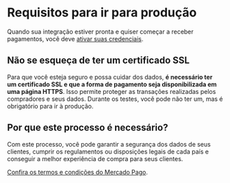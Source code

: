# Requisitos para ir para produção

Quando sua integração estiver pronta e quiser começar a receber pagamentos, você deve [ativar suas credenciais]([FAKER][CREDENTIALS][URL]).

## Não se esqueça de ter um certificado SSL

Para que você esteja seguro e possa cuidar dos dados, **é necessário ter um certificado SSL e que a forma de pagamento seja disponibilizada em uma página HTTPS**. Isso permite proteger as transações realizadas pelos compradores e seus dados.
Durante os testes, você pode não ter um, mas é obrigatório para ir à produção.

## Por que este processo é necessário?

Com este processo, você pode garantir a segurança dos dados de seus clientes, cumprir os regulamentos ou disposições legais de cada país e conseguir a melhor experiência de compra para seus clientes.

[Confira os termos e condições do Mercado Pago](https://www.mercadopago[FAKER][URL][DOMAIN]/developers/pt/guides/resources/legal/terms-and-conditions).